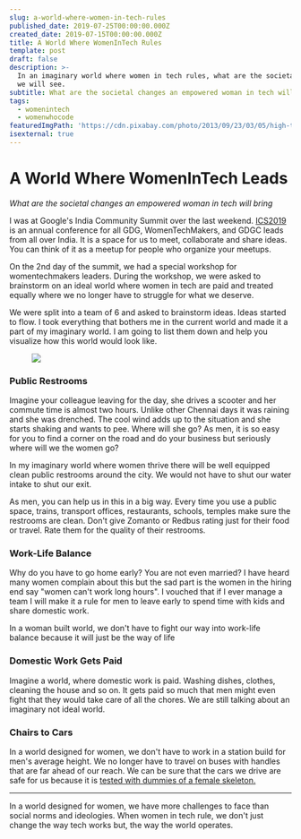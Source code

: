 ```yaml
---
slug: a-world-where-women-in-tech-rules
published_date: 2019-07-25T00:00:00.000Z
created_date: 2019-07-15T00:00:00.000Z
title: A World Where WomenInTech Rules
template: post
draft: false
description: >-
  In an imaginary world where women in tech rules, what are the societal changes
  we will see.
subtitle: What are the societal changes an empowered woman in tech will bring
tags:
  - womenintech
  - womenwhocode
featuredImgPath: 'https://cdn.pixabay.com/photo/2013/09/23/03/05/high-tech-185146_960_720.jpg'
isexternal: true
---
```

# A World Where WomenInTech Leads

_What are the societal changes an empowered woman in tech will bring_

I was at Google's India Community Summit over the last weekend. [ICS2019](https://twitter.com/hashtag/ICS2019) is an annual conference for all GDG, WomenTechMakers, and GDGC leads from all over India. It is a space for us to meet, collaborate and share ideas. You can think of it as a meetup for people who organize your meetups.

On the 2nd day of the summit, we had a special workshop for womentechmakers leaders. During the workshop, we were asked to brainstorm on an ideal world where women in tech are paid and treated equally where we no longer have to struggle for what we deserve.

We were split into a team of 6 and asked to brainstorm ideas. Ideas started to flow. I took everything that bothers me in the current world and made it a part of my imaginary world. I am going to list them down and help you visualize how this world would look like.

<figure>

![](https://cdn.pixabay.com/photo/2013/09/23/03/05/high-tech-185146_960_720.jpg)
</figure>

### Public Restrooms

Imagine your colleague leaving for the day, she drives a scooter and her commute time is almost two hours. Unlike other Chennai days it was raining and she was drenched. The cool wind adds up to the situation and she starts shaking and wants to pee. Where will she go? As men, it is so easy for you to find a corner on the road and do your business but seriously where will we the women go?

In my imaginary world where women thrive there will be well equipped clean public restrooms around the city. We would not have to shut our water intake to shut our exit.

As men, you can help us in this in a big way. Every time you use a public space, trains, transport offices, restaurants, schools, temples make sure the restrooms are clean. Don't give Zomanto or Redbus rating just for their food or travel. Rate them for the quality of their restrooms.

### Work-Life Balance

Why do you have to go home early? You are not even married? I have heard many women complain about this but the sad part is the women in the hiring end say "women can't work long hours". I vouched that if I ever manage a team I will make it a rule for men to leave early to spend time with kids and share domestic work.

In a woman built world, we don't have to fight our way into work-life balance because it will just be the way of life

### Domestic Work Gets Paid

Imagine a world, where domestic work is paid. Washing dishes, clothes, cleaning the house and so on. It gets paid so much that men might even fight that they would take care of all the chores. We are still talking about an imaginary not ideal world.

### Chairs to Cars

In a world designed for women, we don't have to work in a station build for men's average height. We no longer have to travel on buses with handles that are far ahead of our reach. We can be sure that the cars we drive are safe for us because it is [tested with dummies of a female skeleton.](https://www.theguardian.com/lifeandstyle/2019/feb/23/truth-world-built-for-men-car-crashes)

---

In a world designed for women, we have more challenges to face than social norms and ideologies. When women in tech rule, we don't just change the way tech works but, the way the world operates.